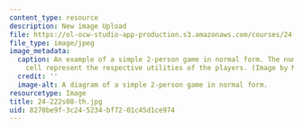 ```yaml
---
content_type: resource
description: New image Upload
file: https://ol-ocw-studio-app-production.s3.amazonaws.com/courses/24-222-decisions-games-and-rational-choice-spring-2008/8270be9f3c245234bf7201c45d1ce974_24-222s08-th.jpg
file_type: image/jpeg
image_metadata:
  caption: An example of a simple 2-person game in normal form. The numbers in each
    cell represent the respective utilities of the players. (Image by MIT OpenCourseWare.)
  credit: ''
  image-alt: A diagram of a simple 2-person game in normal form.
resourcetype: Image
title: 24-222s08-th.jpg
uid: 8270be9f-3c24-5234-bf72-01c45d1ce974
---
```

